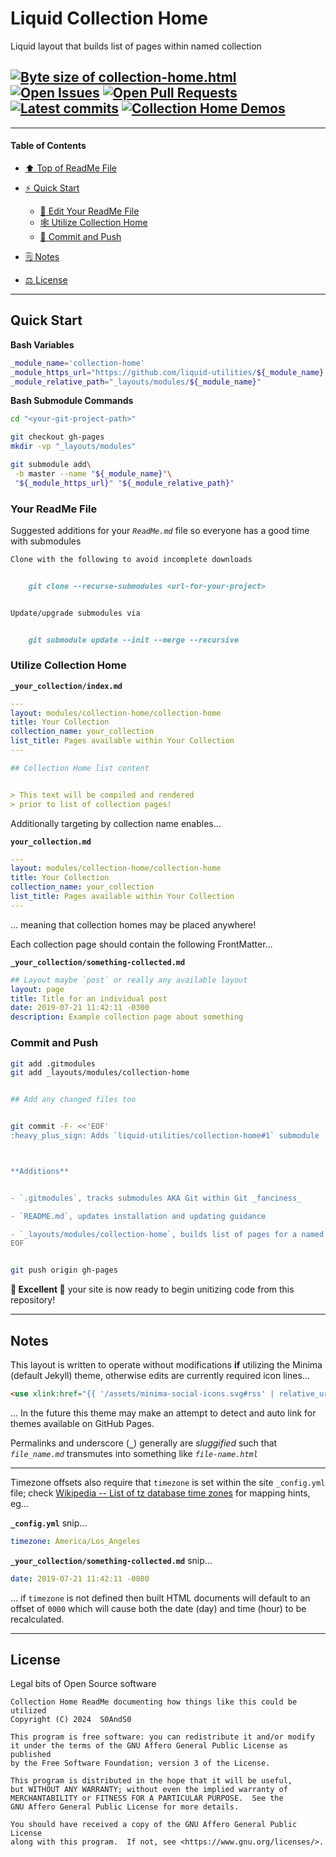 # Liquid Collection Home
[heading__title]:
  #liquid-collection-home
  "&#x2B06; Top of ReadMe File"


Liquid layout that builds list of pages within named collection


## [![Byte size of collection-home.html][badge__master__collection_home__source_code]][collection_home__master__source_code] [![Open Issues][badge__issues__collection_home]][issues__collection_home] [![Open Pull Requests][badge__pull_requests__collection_home]][pull_requests__collection_home] [![Latest commits][badge__commits__collection_home__master]][commits__collection_home__master] [![Collection Home Demos][badge__demo__collection_home]][demo__collection_home]



------


#### Table of Contents


- [:arrow_up: Top of ReadMe File][heading__title]

- [:zap: Quick Start][heading__quick_start]

  - [:memo: Edit Your ReadMe File][heading__your_readme_file]
  - [&#x1F578; Utilize Collection Home][heading__utilize]
  - [:floppy_disk: Commit and Push][heading__commit_and_push]

- [&#x1F5D2; Notes][heading__notes]

- [&#x2696; License][heading__license]


------



## Quick Start
[heading__quick_start]:
  #quick-start
  "&#9889; Perhaps as easy as one, 2.0,..."


**Bash Variables**


```Bash
_module_name='collection-home'
_module_https_url="https://github.com/liquid-utilities/${_module_name}.git"
_module_relative_path="_layouts/modules/${_module_name}"
```


**Bash Submodule Commands**


```Bash
cd "<your-git-project-path>"

git checkout gh-pages
mkdir -vp "_layouts/modules"

git submodule add\
 -b master --name "${_module_name}"\
 "${_module_https_url}" "${_module_relative_path}"
```


### Your ReadMe File
[heading__your_readme_file]:
  #your-readme-file
  "&#x1F578; Suggested additions for your ReadMe.md file so everyone has a good time with submodules"


Suggested additions for your _`ReadMe.md`_ file so everyone has a good time with submodules


```MarkDown
Clone with the following to avoid incomplete downloads


    git clone --recurse-submodules <url-for-your-project>


Update/upgrade submodules via


    git submodule update --init --merge --recursive
```


### Utilize Collection Home
[heading__utilize]:
  #utilize-collection-home
  "&#x1F578; How to make use of this submodule within another project"


**`_your_collection/index.md`**

```YAML
---
layout: modules/collection-home/collection-home
title: Your Collection
collection_name: your_collection
list_title: Pages available within Your Collection
---

## Collection Home list content


> This text will be compiled and rendered
> prior to list of collection pages!
```


Additionally targeting by collection name enables...


**`your_collection.md`**


```YAML
---
layout: modules/collection-home/collection-home
title: Your Collection
collection_name: your_collection
list_title: Pages available within Your Collection
---
```


... meaning that collection homes may be placed anywhere!


Each collection page should contain the following FrontMatter...


**`_your_collection/something-collected.md`**


```YAML
## Layout maybe `post` or really any available layout
layout: page
title: Title for an individual post
date: 2019-07-21 11:42:11 -0300
description: Example collection page about something
```


### Commit and Push
[heading__commit_and_push]:
  #commit-and-push
  "&#x1F4BE; It may be just this easy..."


```Bash
git add .gitmodules
git add _layouts/modules/collection-home


## Add any changed files too


git commit -F- <<'EOF'
:heavy_plus_sign: Adds `liquid-utilities/collection-home#1` submodule



**Additions**


- `.gitmodules`, tracks submodules AKA Git within Git _fanciness_

- `README.md`, updates installation and updating guidance

- `_layouts/modules/collection-home`, builds list of pages for a named collection
EOF


git push origin gh-pages
```


**:tada: Excellent :tada:** your site is now ready to begin unitizing code from this repository!


___


## Notes
[heading__notes]:
  #notes
  "&#x1F5D2; Additional resources and things to keep in mind when developing"


This layout is written to operate without modifications **if** utilizing the Minima (default Jekyll) theme, otherwise edits are currently required icon lines...


```HTML
<use xlink:href="{{ '/assets/minima-social-icons.svg#rss' | relative_url }}"></use>
```


... In the future this theme may make an attempt to detect and auto link for themes available on GitHub Pages.


Permalinks and underscore (**`_`**) generally are _sluggified_ such that _`file_name.md`_ transmutes into something like _`file-name.html`_



------


Timezone offsets also require that `timezone` is set within the site `_config.yml` file; check [Wikipedia -- List of tz database time zones](https://en.wikipedia.org/wiki/List_of_tz_database_time_zones) for mapping hints, eg...


**`_config.yml`** snip...


```YAML
timezone: America/Los_Angeles
```


**`_your_collection/something-collected.md`** snip...


```YAML
date: 2019-07-21 11:42:11 -0800
```


... if `timezone` is not defined then built HTML documents will default to an offset of `0000` which will cause both the date (day) and time (hour) to be recalculated.


___


## License
[heading__license]:
  #license
  "&#x2696; Legal bits of Open Source software"


Legal bits of Open Source software


```
Collection Home ReadMe documenting how things like this could be utilized
Copyright (C) 2024  S0AndS0

This program is free software: you can redistribute it and/or modify
it under the terms of the GNU Affero General Public License as published
by the Free Software Foundation; version 3 of the License.

This program is distributed in the hope that it will be useful,
but WITHOUT ANY WARRANTY; without even the implied warranty of
MERCHANTABILITY or FITNESS FOR A PARTICULAR PURPOSE.  See the
GNU Affero General Public License for more details.

You should have received a copy of the GNU Affero General Public License
along with this program.  If not, see <https://www.gnu.org/licenses/>.
```



[badge__commits__collection_home__master]:
  https://img.shields.io/github/last-commit/liquid-utilities/collection-home/master.svg

[commits__collection_home__master]:
  https://github.com/liquid-utilities/collection-home/commits/master
  "&#x1F4DD; History of changes on this branch"


[collection_home__community]:
  https://github.com/liquid-utilities/collection-home/community
  "&#x1F331; Dedicated to functioning code"


[collection_home__gh_pages]:
  https://github.com/liquid-utilities/collection-home/tree/gh-pages
  "Source code examples hosted thanks to GitHub Pages!"



[badge__demo__collection_home]:
  https://img.shields.io/website/https/liquid-utilities.github.io/collection-home/index.html.svg?down_color=darkorange&down_message=Offline&label=Demo&logo=Demo%20Site&up_color=success&up_message=Online

[demo__collection_home]:
  https://liquid-utilities.github.io/collection-home/index.html
  "&#x1F52C; Check the example collection tests"


[badge__issues__collection_home]:
  https://img.shields.io/github/issues/liquid-utilities/collection-home.svg

[issues__collection_home]:
  https://github.com/liquid-utilities/collection-home/issues
  "&#x2622; Search for and _bump_ existing issues or open new issues for project maintainer to address."


[badge__pull_requests__collection_home]:
  https://img.shields.io/github/issues-pr/liquid-utilities/collection-home.svg

[pull_requests__collection_home]:
  https://github.com/liquid-utilities/collection-home/pulls
  "&#x1F3D7; Pull Request friendly, though please check the Community guidelines"


[badge__master__collection_home__source_code]:
  https://img.shields.io/github/size/liquid-utilities/collection-home/collection-home.html.svg?label=collection-home.html

[collection_home__master__source_code]:
  https://github.com/liquid-utilities/collection-home/blob/master/collection-home.html
  "&#x2328; Project source, one Liquid file of actionable code!"
